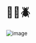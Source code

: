 # 🐛🐜🪲
![image](https://user-images.githubusercontent.com/64606027/160042359-0401b7ca-9995-41b7-8f96-77e5b754a518.png)
